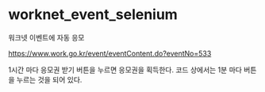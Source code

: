 # worknet_event_selenium

워크넷 이벤트에 자동 응모

https://www.work.go.kr/event/eventContent.do?eventNo=533

1시간 마다 응모권 받기 버튼을 누르면 응모권을 획득한다.
코드 상에서는 1분 마다 버튼을 누르는 것을 되어 있다.

